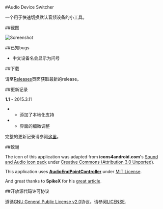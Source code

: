 #Audio Device Switcher

一个用于快速切换默认音频设备的小工具。

##截图

![Screenshot](http://pic.yupoo.com/bitex/EuxFEQ9P/pT2wn.png)

##已知bugs

 - 中文设备名会显示为问号

##下载

请至[Releases](https://github.com/7bitex/Audio-Device-Switcher/releases)页面获取最新的release。

##更新记录

**1.1** - 2015.3.11

 - + 添加了本地化支持
 - * 界面的细微调整

完整的更新记录请参阅[这里](https://github.com/7bitex/Audio-Device-Switcher/blob/master/VERSIONS.zh-CN.md)。

##致谢

The icon of this application was adapted from **icons4android.com**'s [Sound and Audio icon pack](https://www.iconfinder.com/icons/208039/audio_headphones_sound_icon) under [Creative Commons (Attribution 3.0 Unported)](http://creativecommons.org/licenses/by/3.0/).

This application uses **[AudioEndPointController](https://github.com/DanStevens/AudioEndPointController)** under [MIT License](http://www.opensource.org/licenses/MIT).

And great thanks to **SpikeX** for his [great article](http://www.spikex.net/programmatically-changing-the-default-audio-playback-device-on-windows-vista-windows-7/).

##开放源代码许可协议

遵循[GNU General Public License v2.0](http://www.gnu.org/licenses/gpl-2.0.html)协议，请参阅[LICENSE](https://github.com/7bitex/Audio-Device-Switcher/blob/master/LICENSE).